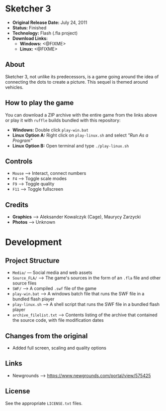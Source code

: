 # Sketcher 3

 - **Original Release Date:** July 24, 2011
 - **Status:** Finished
 - **Technology:** Flash (.fla project)
 - **Download Links:**
   - **Windows:** <@FIXME>
   - **Linux:** <@FIXME>


## About
Sketcher 3, not unlike its predecessors, is a game going around the idea of connecting the dots to create a picture. This sequel is themed around vehicles.


## How to play the game
You can download a ZIP archive with the entire game from the links above
or play it with `ruffle` builds bundled with this repository:

 - **Windows:** Double click `play-win.bat`
 - **Linux Option A:** Right click on `play-linux.sh` and
   select *"Run As a Program"*
 - **Linux Option B:** Open terminal and type `./play-linux.sh`


## Controls
 - `Mouse` ⟶ Interact, connect numbers
 - `F4` ⟶ Toggle scale modes
 - `F9` ⟶ Toggle quality
 - `F11` ⟶ Toggle fullscreen


## Credits
 - **Graphics** ⟶ Aleksander Kowalczyk (Cage), Maurycy Zarzycki
 - **Photos** ⟶ Unknown


# Development
## Project Structure
 - `Media/` — Social media and web assets
 - `Source_FLA/` ⟶ The game's sources in the form of an `.fla` file
    and other source files
 - `SWF/` ⟶ A compiled `.swf` file of the game
 - `play-win.bat` ⟶ A windows batch file that runs the SWF file in
   a bundled flash player
 - `play-linux.sh` ⟶ A shell script that runs the SWF file in
   a bundled flash player
 - `archive_filelist.txt` ⟶ Contents listing of the archive that contained the
   source code, with file modification dates


## Changes from the original
 - Added full screen, scaling and quality options


## Links
 - Newgrounds ⟶ https://www.newgrounds.com/portal/view/575425


## License
See the appropriate `LICENSE.txt` files.